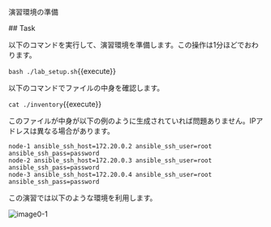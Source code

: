 演習環境の準備

## Task

以下のコマンドを実行して、演習環境を準備します。この操作は1分ほどでおわります。

`bash ./lab_setup.sh`{{execute}}

以下のコマンドでファイルの中身を確認します。

`cat ./inventory`{{execute}}

このファイルが中身が以下の例のように生成されていれば問題ありません。IPアドレスは異なる場合があります。

```
node-1 ansible_ssh_host=172.20.0.2 ansible_ssh_user=root ansible_ssh_pass=password
node-2 ansible_ssh_host=172.20.0.3 ansible_ssh_user=root ansible_ssh_pass=password
node-3 ansible_ssh_host=172.20.0.4 ansible_ssh_user=root ansible_ssh_pass=password
```

この演習では以下のような環境を利用します。

![image0-1](https://raw.githubusercontent.com/irixjp/katacoda-scenarios/master/ansible-101/images/image0-1.png "image0-1")


